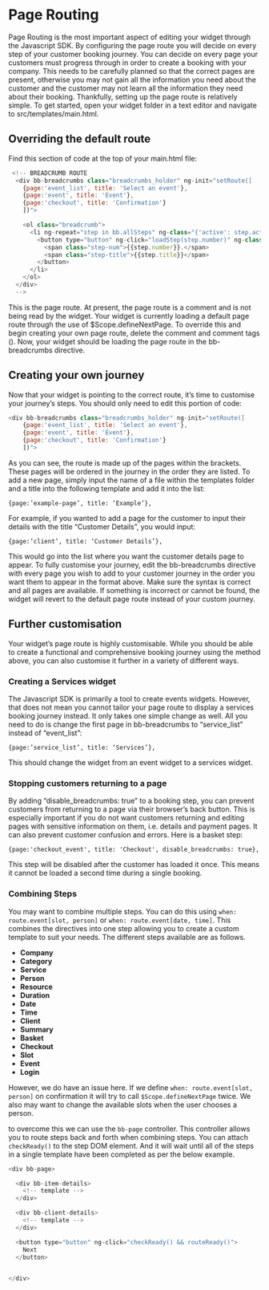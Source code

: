# Page Routing

Page Routing is the most important aspect of editing your widget through the Javascript SDK. By configuring the page route you will decide on every step of your customer booking journey. You can decide on every page your customers must progress through in order to create a booking with your company. This needs to be carefully planned so that the correct pages are present, otherwise you may not gain all the information you need about the customer and the customer may not learn all the information they need about their booking. Thankfully, setting up the page route is relatively simple. To get started, open your widget folder in a text editor and navigate to src/templates/main.html.

## Overriding the default route

Find this section of code at the top of your main.html file:

```js
 <!-- BREADCRUMB ROUTE
  <div bb-breadcrumbs class="breadcrumbs_holder" ng-init="setRoute([
    {page:'event_list', title: 'Select an event'},
    {page:'event', title: 'Event'},
    {page:'checkout', title: 'Confirmation'}
    ])">

    <ol class="breadcrumb"> 
      <li ng-repeat="step in bb.allSteps" ng-class="{'active': step.active, 'passed': step.passed, 'disabled': isDisabledStep(step)}">
        <button type="button" ng-click="loadStep(step.number)" ng-class="{'active': step.active, 'passed': step.passed}" ng-disabled="isDisabledStep(step)">
          <span class="step-num">{{step.number}}.</span>
          <span class="step-title">{{step.title}}</span>
        </button>
      </li>
    </ol>
  </div> 
  -->
```

This is the page route. At present, the page route is a comment and is not being read by the widget. Your widget is currently loading a default page route through the use of $Scope.defineNextPage. To override this and begin creating your own page route, delete the comment and comment tags (<!-- BREADCRUMB ROUTE -->). Now, your widget should be loading the page route in the bb-breadcrumbs directive.

## Creating your own journey

Now that your widget is pointing to the correct route, it’s time to customise your journey’s steps. You should only need to edit this portion of code:

```js
<div bb-breadcrumbs class="breadcrumbs_holder" ng-init="setRoute([
    {page:'event_list', title: 'Select an event'},
    {page:'event', title: 'Event'},
    {page:'checkout', title: 'Confirmation'}
    ])">
```

As you can see, the route is made up of the pages within the brackets. These pages will be ordered in the journey in the order they are listed. To add a new page, simply input the name of a file within the templates folder and a title into the following template and add it into the list:

```
{page:’example-page’, title: ‘Example’},
```

For example, if you wanted to add a page for the customer to input their details with the title “Customer Details”, you would input: 

```
{page:’client’, title: ‘Customer Details’},
```

This would go into the list where you want the customer details page to appear. To fully customise your journey, edit the bb-breadcrumbs directive with every page you wish to add to your customer journey in the order you want them to appear in the format above. Make sure the syntax is correct and all pages are available. If something is incorrect or cannot be found, the widget will revert to the default page route instead of your custom journey.

## Further customisation

Your widget’s page route is highly customisable. While you should be able to create a functional and comprehensive booking journey using the method above, you can also customise it further in a variety of different ways.

### Creating a Services widget

The Javascript SDK is primarily a tool to create events widgets. However, that does not mean you cannot tailor your page route to display a services booking journey instead. It only takes one simple change as well. All you need to do is change the first page in bb-breadcrumbs to “service_list” instead of “event_list”:

```
{page:’service_list’, title: ‘Services’},
```

This should change the widget from an event widget to a services widget.

### Stopping customers returning to a page

By adding “disable_breadcrumbs: true” to a booking step, you can prevent customers from returning to a page via their browser’s back button. This is especially important if you do not want customers returning and editing pages with sensitive information on them, i.e. details and payment pages. It can also prevent customer confusion and errors. Here is a basket step:

```
{page:'checkout_event', title: 'Checkout', disable_breadcrumbs: true},
```

This step will be disabled after the customer has loaded it once. This means it cannot be loaded a second time during a single booking.

### Combining Steps

You may want to combine multiple steps. You can do this using `when: route.event[slot, person]` or `when: route.event[date, time]`. This combines the directives into one step allowing you to create a custom template to suit your needs. The different steps available are as follows.

- **Company**
- **Category**
- **Service**
- **Person**
- **Resource**
- **Duration**
- **Date**
- **Time**
- **Client**
- **Summary**
- **Basket** 
- **Checkout** 
- **Slot**
- **Event**
- **Login**

However, we do have an issue here. If we define `when: route.event[slot, person]` on confirmation it will try to call `$Scope.defineNextPage` twice. We also may want to change the available slots when the user chooses a person.

to overcome this we can use the `bb-page` controller. This controller allows you to route steps back and forth when combining steps. You can attach `checkReady()` to the step DOM element. And it will wait until all of the steps in a single template have been completed as per the below example.

```js
<div bb-page>

  <div bb-item-details>
    <!-- template -->
  </div>

  <div bb-client-details>
    <!-- template -->
  </div>

  <button type="button" ng-click="checkReady() && routeReady()">
    Next
  </button>


</div>
```
